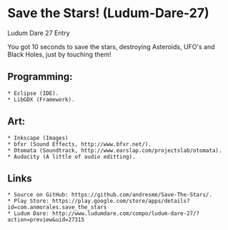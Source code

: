 Save the Stars! (Ludum-Dare-27)
=============

Ludum Dare 27 Entry

You got 10 seconds to save the stars, destroying Asteroids, UFO's and Black Holes, just by touching them!


Programming:
------------
    * Eclipse (IDE).
    * LibGDX (Framework).

Art:
-----------
    * Inkscape (Images)
    * bfxr (Sound Effects, http://www.bfxr.net/).
    * Otomata (Soundtrack, http://www.earslap.com/projectslab/otomata).
    * Audacity (A little of audio editting).


Links
----------
    * Source on GitHub: https://github.com/andresme/Save-The-Stars/.
    * Play Store: https://play.google.com/store/apps/details?id=com.anmorales.save_the_stars
    * Ludum Dare: http://www.ludumdare.com/compo/ludum-dare-27/?action=preview&uid=27315
